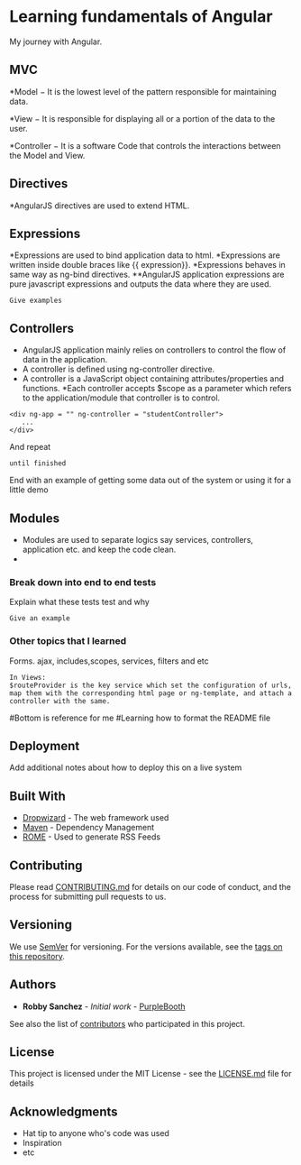 # Learning fundamentals of Angular
My journey with Angular. 
## MVC
 *Model − It is the lowest level of the pattern responsible for maintaining data.

 *View − It is responsible for displaying all or a portion of the data to the user.

 *Controller − It is a software Code that controls the interactions between the Model and View.

## Directives
*AngularJS directives are used to extend HTML.

## Expressions

*Expressions are used to bind application data to html. 
*Expressions are written inside double braces like {{ expression}}. 
*Expressions behaves in same way as ng-bind directives. 
**AngularJS application expressions are pure javascript expressions and outputs the data where they are used.
```
Give examples
```

## Controllers
* AngularJS application mainly relies on controllers to control the flow of data in the application. 
* A controller is defined using ng-controller directive.
* A controller is a JavaScript object containing attributes/properties and functions.
*Each controller accepts $scope as a parameter which refers to the application/module that controller is to control.
```
<div ng-app = "" ng-controller = "studentController">
   ...
</div>
```

And repeat

```
until finished
```

End with an example of getting some data out of the system or using it for a little demo

## Modules

* Modules are used to separate logics say services, controllers, application etc. and keep the code clean.
* 

### Break down into end to end tests

Explain what these tests test and why

```
Give an example
```

### Other topics that I learned

Forms. ajax, includes,scopes, services, filters and etc

```
In Views:
$routeProvider is the key service which set the configuration of urls, map them with the corresponding html page or ng-template, and attach a controller with the same.

```
#Bottom is reference for me 
#Learning how to format the README file
## Deployment

Add additional notes about how to deploy this on a live system

## Built With

* [Dropwizard](http://www.dropwizard.io/1.0.2/docs/) - The web framework used
* [Maven](https://maven.apache.org/) - Dependency Management
* [ROME](https://rometools.github.io/rome/) - Used to generate RSS Feeds

## Contributing

Please read [CONTRIBUTING.md](https://gist.github.com/PurpleBooth/b24679402957c63ec426) for details on our code of conduct, and the process for submitting pull requests to us.

## Versioning

We use [SemVer](http://semver.org/) for versioning. For the versions available, see the [tags on this repository](https://github.com/your/project/tags). 

## Authors

* **Robby Sanchez** - *Initial work* - [PurpleBooth](https://github.com/)

See also the list of [contributors](https://github.com/your/project/contributors) who participated in this project.

## License

This project is licensed under the MIT License - see the [LICENSE.md](LICENSE.md) file for details

## Acknowledgments

* Hat tip to anyone who's code was used
* Inspiration
* etc

